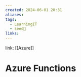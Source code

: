 ```yaml
---
created: 2024-06-01 20:31
aliases: 
tags:
  - LearningIT
  - seed🌱
links:
---
```


link: [[Azure]]

# Azure Functions

